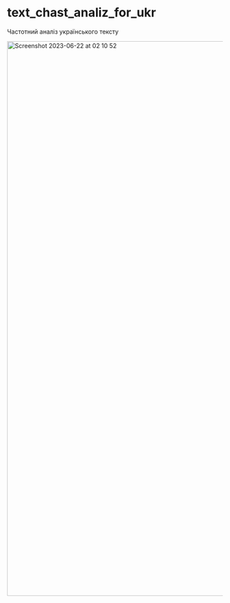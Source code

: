 # text_chast_analiz_for_ukr
Частотний аналіз українського тексту

<img width="1295" alt="Screenshot 2023-06-22 at 02 10 52" src="https://github.com/dmytra/text_chast_analiz_for_ukr/assets/105235692/addd8c06-cf2b-4944-8ca2-03302f6ac830">
